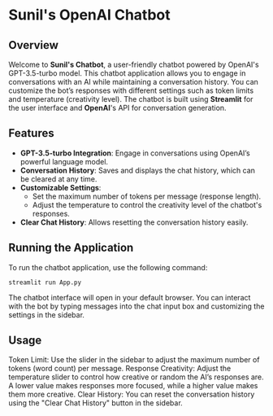 # Sunil's OpenAI Chatbot

## Overview

Welcome to **Sunil's Chatbot**, a user-friendly chatbot powered by OpenAI's GPT-3.5-turbo model. This chatbot application allows you to engage in conversations with an AI while maintaining a conversation history. You can customize the bot’s responses with different settings such as token limits and temperature (creativity level). The chatbot is built using **Streamlit** for the user interface and **OpenAI**'s API for conversation generation.

## Features

- **GPT-3.5-turbo Integration**: Engage in conversations using OpenAI’s powerful language model.
- **Conversation History**: Saves and displays the chat history, which can be cleared at any time.
- **Customizable Settings**: 
  - Set the maximum number of tokens per message (response length).
  - Adjust the temperature to control the creativity level of the chatbot's responses.
- **Clear Chat History**: Allows resetting the conversation history easily.

## Running the Application

To run the chatbot application, use the following command:
```
streamlit run App.py
```

The chatbot interface will open in your default browser. You can interact with the bot by typing messages into the chat input box and customizing the settings in the sidebar.

## Usage

Token Limit: Use the slider in the sidebar to adjust the maximum number of tokens (word count) per message.
Response Creativity: Adjust the temperature slider to control how creative or random the AI’s responses are. A lower value makes responses more focused, while a higher value makes them more creative.
Clear History: You can reset the conversation history using the "Clear Chat History" button in the sidebar.


